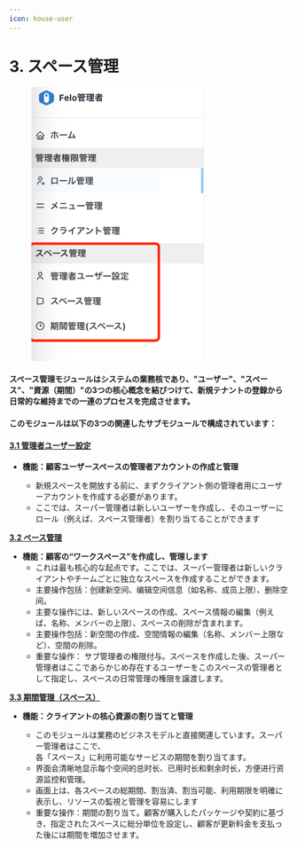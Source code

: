 ```yaml
---
icon: house-user
---
```


# 3. スペース管理

<div align="left"><figure><img src="../.gitbook/assets/image (5).png" alt="" width="311"><figcaption></figcaption></figure></div>



#### スペース管理モジュールはシステムの業務核であり、"ユーザー"、"スペース"、"資源（期間）"の3つの核心概念を結びつけて、新規テナントの登録から日常的な維持までの一連のプロセスを完成させます。

#### このモジュールは以下の3つの関連したサブモジュールで構成されています：

#### [**3.1  管理者ユーザー設定**](3.1-chao-guan-yong-hu-she-zhi.md)

*   **機能：顧客ユーザースペースの管理者アカウントの作成と管理**

    * 新規スペースを開放する前に、まずクライアント側の管理者用にユーザーアカウントを作成する必要があります。
    * ここでは、スーパー管理者は新しいユーザーを作成し、そのユーザーにロール（例えば、スペース管理者）を割り当てることができます



[**3.2  ペース管理**](3.2-kong-jian-guan-li.md)

* **機能：顧客の“ワークスペース”を作成し、管理します**
  * これは最も核心的な起点です。ここでは、スーパー管理者は新しいクライアントやチームごとに独立なスペースを作成することができます。
  * 主要操作包括：创建新空间、编辑空间信息（如名称、成员上限）、删除空间。
  * 主要な操作には、新しいスペースの作成、スペース情報の編集（例えば、名称、メンバーの上限）、スペースの削除が含まれます。
  * 主要操作包括：新空間の作成、空間情報の編集（名称、メンバー上限など）、空間の削除。
  * 重要な操作： サブ管理者の権限付与。スペースを作成した後、スーパー管理者はここであらかじめ存在するユーザーをこのスペースの管理者として指定し、スペースの日常管理の権限を譲渡します。



[**3.3 期間管理（スペース）**](3.3-shi-chang-guan-li-kong-jian.md)

*   **機能：クライアントの核心資源の割り当てと管理**

    * このモジュールは業務のビジネスモデルと直接関連しています。スーパー管理者はここで、\
      各「スペース」に利用可能なサービスの期間を割り当てます。
    * 界面会清晰地显示每个空间的总时长、已用时长和剩余时长，方便进行资源监控和管理。
    * 画面上は、各スペースの総期間、割当済、割当可能、利用期限を明確に表示し、リソースの監視と管理を容易にします
    * 重要な操作：期間の割り当て。顧客が購入したパッケージや契約に基づき、指定されたスペースに総分単位を設定し、顧客が更新料金を支払った後には期間を増加させます。


